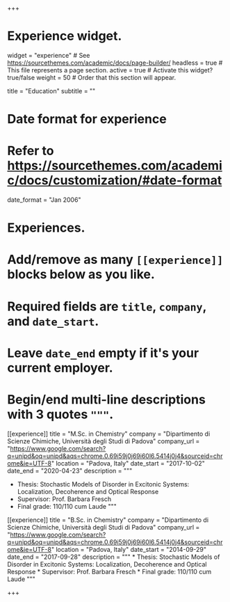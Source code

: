 +++
# Experience widget.
widget = "experience"  # See https://sourcethemes.com/academic/docs/page-builder/
headless = true  # This file represents a page section.
active = true  # Activate this widget? true/false
weight = 50  # Order that this section will appear.

title = "Education"
subtitle = ""

# Date format for experience
#   Refer to https://sourcethemes.com/academic/docs/customization/#date-format
date_format = "Jan 2006"

# Experiences.
#   Add/remove as many `[[experience]]` blocks below as you like.
#   Required fields are `title`, `company`, and `date_start`.
#   Leave `date_end` empty if it's your current employer.
#   Begin/end multi-line descriptions with 3 quotes `"""`.
[[experience]]
  title = "M.Sc. in Chemistry"
  company = "Dipartimento di Scienze Chimiche, Università degli Studi di Padova"
  company_url = "https://www.google.com/search?q=unipd&oq=unipd&aqs=chrome.0.69i59j0j69i60l6.5414j0j4&sourceid=chrome&ie=UTF-8"
  location = "Padova, Italy"
  date_start = "2017-10-02"
  date_end = "2020-04-23"
  description = """
  * Thesis: Stochastic Models of Disorder in Excitonic Systems: Localization, Decoherence and Optical Response
  * Supervisor: Prof. Barbara Fresch
  * Final grade: 110/110 cum Laude
  """

  [[experience]]
    title = "B.Sc. in Chemistry"
    company = "Dipartimento di Scienze Chimiche, Università degli Studi di Padova"
    company_url = "https://www.google.com/search?q=unipd&oq=unipd&aqs=chrome.0.69i59j0j69i60l6.5414j0j4&sourceid=chrome&ie=UTF-8"
    location = "Padova, Italy"
    date_start = "2014-09-29"
    date_end = "2017-09-28"
    description = """
    * Thesis: Stochastic Models of Disorder in Excitonic Systems: Localization, Decoherence and Optical Response
    * Supervisor: Prof. Barbara Fresch
    * Final grade: 110/110 cum Laude
    """

+++
